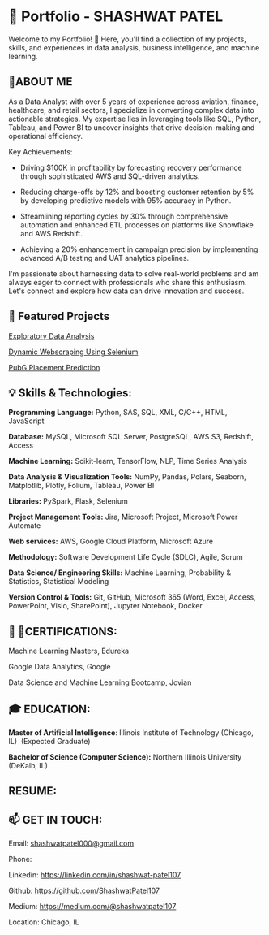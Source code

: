 # 💼 Portfolio - SHASHWAT PATEL

Welcome to my Portfolio! 🚀 Here, you'll find a collection of my projects, skills, and experiences in data analysis, business intelligence, and machine learning.


## 📌ABOUT ME
As a Data Analyst with over 5 years of experience across aviation, finance, healthcare, and retail sectors, I specialize in converting complex data into actionable strategies. My expertise lies in leveraging tools like SQL, Python, Tableau, and Power BI to uncover insights that drive decision-making and operational efficiency.

Key Achievements:

- Driving $100K in profitability by forecasting recovery performance through sophisticated AWS and 
 SQL-driven analytics.

- Reducing charge-offs by 12% and boosting customer retention by 5% by developing predictive 
 models with 95% accuracy in Python.

- Streamlining reporting cycles by 30% through comprehensive automation and enhanced ETL 
 processes on platforms like Snowflake and AWS Redshift.

- Achieving a 20% enhancement in campaign precision by implementing advanced A/B testing and 
 UAT analytics pipelines.

I'm passionate about harnessing data to solve real-world problems and am always eager to connect with professionals who share this enthusiasm. Let's connect and explore how data can drive innovation and success.

## 🚀 Featured Projects

[Exploratory Data Analysis](https://github.com/ShashwatPatel107/Exploratory-Data-Analysis-EDA)


[Dynamic Webscraping Using Selenium](https://github.com/ShashwatPatel107/Web-Scraping-Dynamic-website-using-Selenium)


[PubG Placement Prediction](https://github.com/ShashwatPatel107/PubG_Placement_Prediction)

## 💡 Skills & Technologies:
**Programming Language:** Python, SAS, SQL, XML, C/C++, HTML, JavaScript

**Database:** MySQL, Microsoft SQL Server, PostgreSQL, AWS S3, Redshift, Access

**Machine Learning:** Scikit-learn, TensorFlow, NLP, Time Series Analysis

**Data Analysis & Visualization Tools:** NumPy, Pandas, Polars, Seaborn, Matplotlib, Plotly, Folium, Tableau, Power BI

**Libraries:** PySpark, Flask, Selenium

**Project Management Tools:** Jira, Microsoft Project, Microsoft Power Automate

**Web services:** AWS, Google Cloud Platform, Microsoft Azure

**Methodology:**  Software Development Life Cycle (SDLC), Agile, Scrum

**Data Science/ Engineering Skills:** Machine Learning, Probability & Statistics, Statistical Modeling

**Version Control & Tools:** Git, GitHub, Microsoft 365 (Word, Excel, Access, PowerPoint, Visio, SharePoint), Jupyter Notebook, Docker




## 📜 🔖CERTIFICATIONS:
Machine Learning Masters, Edureka​​​​​​​​​

Google Data Analytics, Google​​​​​​​​​​​

Data Science and Machine Learning Bootcamp, Jovian

## 🎓 EDUCATION:
**Master of Artificial Intelligence**: Illinois Institute of Technology (Chicago, IL) ​​​ (Expected Graduate)

**Bachelor of Science (Computer Science):** Northern Illinois University (DeKalb, IL) ​

## RESUME:
## 📫 GET IN TOUCH:
Email: shashwatpatel000@gmail.com

Phone:

Linkedin: https://linkedin.com/in/shashwat-patel107

Github: https://github.com/ShashwatPatel107

Medium: https://medium.com/@shashwatpatel107

Location: Chicago, IL

